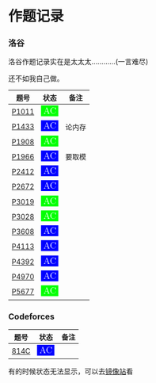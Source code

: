 # 作题记录  
 
### 洛谷 
洛谷作题记录实在是太太太…………(一言难尽) 
 
还不如我自己做。 
 
|                       题号                        |                   状态                   | 备注 | 
| :-----------------------------------------------: | :--------------------------------------: | :--: | 
| [P1011](https://www.luogu.com.cn/record/66961787) | [![](./icon/AC1.png)](./luogu/P1011.cpp) |      | 
| [P1433](https://www.luogu.com.cn/record/67013186) | [![](./icon/AC2.png)](./luogu/P1433.cpp) |论内存| 
| [P1908](https://www.luogu.com.cn/record/67004590) | [![](./icon/AC1.png)](./luogu/P1908.cpp) |      | 
| [P1966](https://www.luogu.com.cn/record/67008735) | [![](./icon/AC2.png)](./luogu/P1966.cpp) |要取模| 
| [P2412](https://www.luogu.com.cn/record/66947425) | [![](./icon/AC2.png)](./luogu/P2412.cpp) |      | 
| [P2672](https://www.luogu.com.cn/record/67263539) | [![](./icon/AC2.png)](./luogu/P2672.cpp) |      | 
| [P3019](https://www.luogu.com.cn/record/67379975) | [![](./icon/AC1.png)](./luogu/P3019.cpp) |      | 
| [P3028](https://www.luogu.com.cn/record/67271195) | [![](./icon/AC1.png)](./luogu/P3028.cpp) |      | 
| [P3608](https://www.luogu.com.cn/record/67290833) | [![](./icon/AC2.png)](./luogu/P3608.cpp) |      | 
| [P4113](https://www.luogu.com.cn/record/67020396) | [![](./icon/AC2.png)](./luogu/P4113.cpp) |      | 
| [P4392](https://www.luogu.com.cn/record/66959521) | [![](./icon/AC2.png)](./luogu/P4392.cpp) |      | 
| [P4970](https://www.luogu.com.cn/record/66957559) | [![](./icon/AC2.png)](./luogu/P4970.cpp) |      | 
| [P5677](https://www.luogu.com.cn/record/66904459) | [![](./icon/AC1.png)](./luogu/P5677.cpp) |      | 
 
### Codeforces 
|                       题号                       |                     状态                     | 备注 | 
| :----------------------------------------------: | :------------------------------------------: | :--: | 
| [814C](https://www.luogu.com.cn/record/67370644) | [![](./icon/AC2.png)](./Codeforces/814C.cpp) |      | 
 
有的时候状态无法显示，可以去[镜像站](https://hub.fastgit.org/YCSHome/code/tree/main/OJ)看
